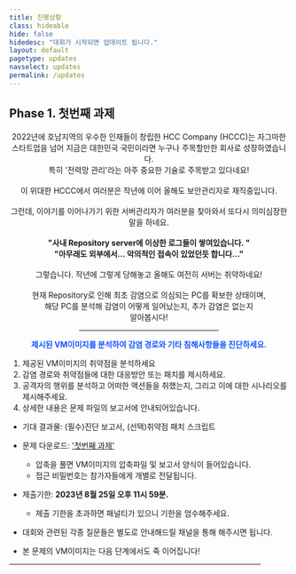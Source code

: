 ```yaml
---
title: 진행상황
class: hideable
hide: false
hidedesc: "대회가 시작되면 업데이트 됩니다."
layout: default
pagetype: updates
navselect: updates
permalink: /updates
---
```



## Phase 1. 첫번째 과제

<center>
2022년에 호남지역의 우수한 인재들이 창립한 HCC Company (HCCC)는 자그마한 스타트업을 넘어 지금은 대한민국 국민이라면 누구나 주목할만한 회사로 성장하였습니다. <br>
특히 '전력망 관리'라는 아주 중요한 기술로 주목받고 있다네요! <br>
<br>
이 위대한 HCCC에서 여러분은 작년에 이어 올해도 보안관리자로 재직중입니다. <br>
<br>
그런데, 이야기를 이어나가기 위한 서버관리자가 여러분을 찾아와서 또다시 의미심장한 말을 하네요. <br>
<br>
<b> "사내 Repository server에 이상한 로그들이 쌓여있습니다. "</b><br>
<b> "아무래도 외부에서... 악의적인 접속이 있었던듯 합니다..."</b><br>
<br>
그렇습니다. 작년에 그렇게 당해놓고 올해도 여전히 서버는 취약하네요! <br>
<br>
현재 Repository로 인해 최초 감염으로 의심되는 PC를 확보한 상태이며, <br>
해당 PC를 분석해 감염이 어떻게 일어났는지, 추가 감염은 없는지 <br>
알아봅시다!<br>
<p></p><hr style="width:50%;"><p></p>
<b style="font-weight: 700;color:#1154FF"> 제시된 VM이미지를 분석하여 감염 경로와 기타 침해사항들을 진단하세요. </b>
</center>

1. 제공된 VM이미지의 취약점을 분석하세요
2. 감염 경로와 취약점들에 대한 대응방안 또는 패치를 제시하세요.
3. 공격자의 행위를 분석하고 어떠한 액션들을 취했는지, 그리고 이에 대한 시나리오를 제시해주세요. 
4. 상세한 내용은 문제 파일의 보고서에 안내되어있습니다.
   
* 기대 결과물: (필수)진단 보고서, (선택)취약점 패치 스크립트
  
* 문제 다운로드: ['첫번째 과제'](https://src-jnu.myDS.me:38881/sharing/i1sRZ2alR)  
    - 압축을 풀면 VM이미지의 압축파일 및 보고서 양식이 들어있습니다. 
    - 접근 비밀번호는 참가자들에게 개별로 전달됩니다. 
  
* 제출기한: **2023년 8월 25일 오후 11시 59분.** 
   - 제출 기한을 초과하면 패널티가 있으니 기한을 엄수해주세요.
  
* 대회와 관련된 각종 질문들은 별도로 안내해드릴 채널을 통해 해주시면 됩니다.

* 본 문제의 VM이미지는 다음 단계에서도 죽 이어집니다!
  
<p></p><hr style="width:90%;"><p></p>
